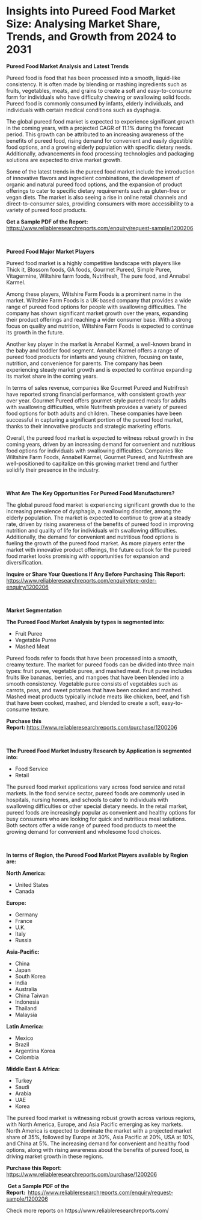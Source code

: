 <p><h1>Insights into Pureed Food Market Size: Analysing Market Share, Trends, and Growth from 2024 to 2031</h1></p><p><strong>Pureed Food Market Analysis and Latest Trends</strong></p>
<p><p>Pureed food is food that has been processed into a smooth, liquid-like consistency. It is often made by blending or mashing ingredients such as fruits, vegetables, meats, and grains to create a soft and easy-to-consume form for individuals who have difficulty chewing or swallowing solid foods. Pureed food is commonly consumed by infants, elderly individuals, and individuals with certain medical conditions such as dysphagia.</p><p>The global pureed food market is expected to experience significant growth in the coming years, with a projected CAGR of 11.1% during the forecast period. This growth can be attributed to an increasing awareness of the benefits of pureed food, rising demand for convenient and easily digestible food options, and a growing elderly population with specific dietary needs. Additionally, advancements in food processing technologies and packaging solutions are expected to drive market growth.</p><p>Some of the latest trends in the pureed food market include the introduction of innovative flavors and ingredient combinations, the development of organic and natural pureed food options, and the expansion of product offerings to cater to specific dietary requirements such as gluten-free or vegan diets. The market is also seeing a rise in online retail channels and direct-to-consumer sales, providing consumers with more accessibility to a variety of pureed food products.</p></p>
<p><strong>Get a Sample PDF of the Report:&nbsp;</strong> <a href="https://www.reliableresearchreports.com/enquiry/request-sample/1200206">https://www.reliableresearchreports.com/enquiry/request-sample/1200206</a></p>
<p>&nbsp;</p>
<p><strong>Pureed Food Major Market Players</strong></p>
<p><p>Pureed food market is a highly competitive landscape with players like Thick it, Blossom foods, GA foods, Gourmet Pureed, Simple Puree, Vitagermine, Wiltshire farm foods, Nutrifresh, The pure food, and Annabel Karmel.</p><p>Among these players, Wiltshire Farm Foods is a prominent name in the market. Wiltshire Farm Foods is a UK-based company that provides a wide range of pureed food options for people with swallowing difficulties. The company has shown significant market growth over the years, expanding their product offerings and reaching a wider consumer base. With a strong focus on quality and nutrition, Wiltshire Farm Foods is expected to continue its growth in the future.</p><p>Another key player in the market is Annabel Karmel, a well-known brand in the baby and toddler food segment. Annabel Karmel offers a range of pureed food products for infants and young children, focusing on taste, nutrition, and convenience for parents. The company has been experiencing steady market growth and is expected to continue expanding its market share in the coming years.</p><p>In terms of sales revenue, companies like Gourmet Pureed and Nutrifresh have reported strong financial performance, with consistent growth year over year. Gourmet Pureed offers gourmet-style pureed meals for adults with swallowing difficulties, while Nutrifresh provides a variety of pureed food options for both adults and children. These companies have been successful in capturing a significant portion of the pureed food market, thanks to their innovative products and strategic marketing efforts.</p><p>Overall, the pureed food market is expected to witness robust growth in the coming years, driven by an increasing demand for convenient and nutritious food options for individuals with swallowing difficulties. Companies like Wiltshire Farm Foods, Annabel Karmel, Gourmet Pureed, and Nutrifresh are well-positioned to capitalize on this growing market trend and further solidify their presence in the industry.</p></p>
<p>&nbsp;</p>
<p><strong>What Are The Key Opportunities For Pureed Food Manufacturers?</strong></p>
<p><p>The global pureed food market is experiencing significant growth due to the increasing prevalence of dysphagia, a swallowing disorder, among the elderly population. The market is expected to continue to grow at a steady rate, driven by rising awareness of the benefits of pureed food in improving nutrition and quality of life for individuals with swallowing difficulties. Additionally, the demand for convenient and nutritious food options is fueling the growth of the pureed food market. As more players enter the market with innovative product offerings, the future outlook for the pureed food market looks promising with opportunities for expansion and diversification.</p></p>
<p><strong>Inquire or Share Your Questions If Any Before Purchasing This Report:</strong> <a href="https://www.reliableresearchreports.com/enquiry/pre-order-enquiry/1200206">https://www.reliableresearchreports.com/enquiry/pre-order-enquiry/1200206</a></p>
<p>&nbsp;</p>
<p><strong>Market Segmentation</strong></p>
<p><strong>The Pureed Food Market Analysis by types is segmented into:</strong></p>
<p><ul><li>Fruit Puree</li><li>Vegetable Puree</li><li>Mashed Meat</li></ul></p>
<p><p>Pureed foods refer to foods that have been processed into a smooth, creamy texture. The market for pureed foods can be divided into three main types: fruit puree, vegetable puree, and mashed meat. Fruit puree includes fruits like bananas, berries, and mangoes that have been blended into a smooth consistency. Vegetable puree consists of vegetables such as carrots, peas, and sweet potatoes that have been cooked and mashed. Mashed meat products typically include meats like chicken, beef, and fish that have been cooked, mashed, and blended to create a soft, easy-to-consume texture.</p></p>
<p><strong>Purchase this Report:&nbsp;</strong><a href="https://www.reliableresearchreports.com/purchase/1200206">https://www.reliableresearchreports.com/purchase/1200206</a></p>
<p>&nbsp;</p>
<p><strong>The Pureed Food Market Industry Research by Application is segmented into:</strong></p>
<p><ul><li>Food Service</li><li>Retail</li></ul></p>
<p><p>The pureed food market applications vary across food service and retail markets. In the food service sector, pureed foods are commonly used in hospitals, nursing homes, and schools to cater to individuals with swallowing difficulties or other special dietary needs. In the retail market, pureed foods are increasingly popular as convenient and healthy options for busy consumers who are looking for quick and nutritious meal solutions. Both sectors offer a wide range of pureed food products to meet the growing demand for convenient and wholesome food choices.</p></p>
<p>&nbsp;</p>
<p><strong>In terms of Region, the Pureed Food Market Players available by Region are:</strong></p>
<p>
    <p> <strong> North America: </strong>
        <ul>
            <li>United States</li>
            <li>Canada</li>
        </ul>
        </p> 
    <p> <strong> Europe: </strong>
        <ul>
            <li>Germany</li>
            <li>France</li>
            <li>U.K.</li>
            <li>Italy</li>
            <li>Russia</li>
        </ul>
        </p> 
    <p> <strong> Asia-Pacific: </strong>
        <ul>
            <li>China</li>
            <li>Japan</li>
            <li>South Korea</li>
            <li>India</li>
            <li>Australia</li>
            <li>China Taiwan</li>
            <li>Indonesia</li>
            <li>Thailand</li>
            <li>Malaysia</li>
        </ul>
        </p> 
    <p> <strong> Latin America: </strong>
        <ul>
            <li>Mexico</li>
            <li>Brazil</li>
            <li>Argentina Korea</li>
            <li>Colombia</li>
        </ul>
        </p> 
    <p> <strong> Middle East & Africa: </strong>
        <ul>
            <li>Turkey</li>
            <li>Saudi</li>
            <li>Arabia</li>
            <li>UAE</li>
            <li>Korea</li>
        </ul>
    </p>
    </p>
<p><p>The pureed food market is witnessing robust growth across various regions, with North America, Europe, and Asia Pacific emerging as key markets. North America is expected to dominate the market with a projected market share of 35%, followed by Europe at 30%, Asia Pacific at 20%, USA at 10%, and China at 5%. The increasing demand for convenient and healthy food options, along with rising awareness about the benefits of pureed food, is driving market growth in these regions.</p></p>
<p><strong>Purchase this Report: </strong><a href="https://www.reliableresearchreports.com/purchase/1200206">https://www.reliableresearchreports.com/purchase/1200206</a></p>
<p>&nbsp;<strong>Get a Sample PDF of the Report:&nbsp;&nbsp;</strong><a href="https://www.reliableresearchreports.com/enquiry/request-sample/1200206">https://www.reliableresearchreports.com/enquiry/request-sample/1200206</a></p>
<p><strong></strong></p>
<p>Check more reports on https://www.reliableresearchreports.com/</p>